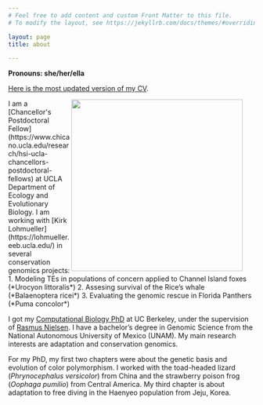 ```yaml
---
# Feel free to add content and custom Front Matter to this file.
# To modify the layout, see https://jekyllrb.com/docs/themes/#overriding-theme-defaults

layout: page
title: about

---
```

**Pronouns: she/her/ella**

[Here is the most updated version of my CV](/files/CVDianaAguilarGomez.pdf).

<img src="/figures/DianaLA.jpeg" style="float:right;padding-right:25px;width:350px">
I am a [Chancellor's Postdoctoral Fellow](https://www.chicano.ucla.edu/research/hsi-ucla-chancellors-postdoctoral-fellows) at UCLA Department of Ecology and Evolutionary Biology. I am working with [Kirk Lohmueller](https://lohmueller.eeb.ucla.edu/) in several conservation genomics projects: 
  1. Modeling TEs in populations of concern applied to Channel Island foxes (*Urocyon littoralis*) 
  2. Assesing survival of the Rice’s whale (*Balaenoptera ricei*) 
  3. Evaluating the genomic rescue in Florida Panthers (*Puma concolor*) 

I got my [Computational Biology PhD](https://ccb.berkeley.edu/academics/phd-in-computational-biology/) at UC Berkeley, under the supervision of [Rasmus Nielsen](https://nielsen-lab.github.io/research/). I have a bachelor’s degree in Genomic Science from the National Autonomous University of Mexico (UNAM). My main research interests are adaptation and conservation genomics. 

For my PhD, my first two chapters were about the genetic basis and evolution of color polymorphism. I worked with the toad-headed lizard (*Phrynocephalus versicolor*) from China and the strawberry poison frog (*Oophaga pumilio*) from Central America. My third chapter is about adaptation to free diving in the Haenyeo population from Jeju, Korea. 



